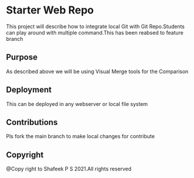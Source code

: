 # Starter Web Repo
This project will describe how to integrate local Git with Git Repo.Students can play around with multiple command.This has been reabsed to feature branch
## Purpose
As described above we will be using Visual Merge tools for the Comparison
## Deployment
This can be deployed in any webserver or local file system
## Contributions
Pls fork the main branch to make local changes for contribute
## Copyright
@Copy right to Shafeek P S 2021.All rights reserved